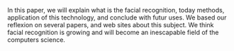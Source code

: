 In this paper, we will explain what is the facial
recognition, today methods, application of this technology, and
conclude with futur uses. We based our reflexion on several
papers, and web sites about this subject. We think facial
recognition is growing and will become an inescapable field of
the computers science.